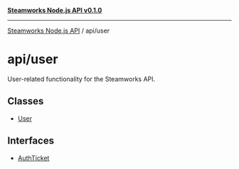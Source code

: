 [**Steamworks Node.js API v0.1.0**](../../README.md)

***

[Steamworks Node.js API](../../modules.md) / api/user

# api/user

User-related functionality for the Steamworks API.

## Classes

- [User](classes/User.md)

## Interfaces

- [AuthTicket](interfaces/AuthTicket.md)
